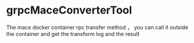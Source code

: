 # grpcMaceConverterTool
 The mace docker  container  rpc  transfer method ， you can  call it outside the  container and get the transform  log and the result
